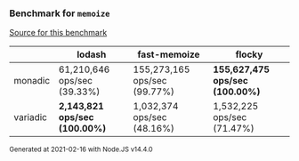 ### Benchmark for `memoize`

[Source for this benchmark](./benchmark.ts)

|     | lodash | fast-memoize | flocky |
| --- | --- | --- | --- |
| monadic | 61,210,646 ops/sec (39.33%) | 155,273,165 ops/sec (99.77%) | **155,627,475 ops/sec (100.00%)** |
| variadic | **2,143,821 ops/sec (100.00%)** | 1,032,374 ops/sec (48.16%) | 1,532,225 ops/sec (71.47%) |

<sup>Generated at 2021-02-16 with Node.JS v14.4.0</sup>
